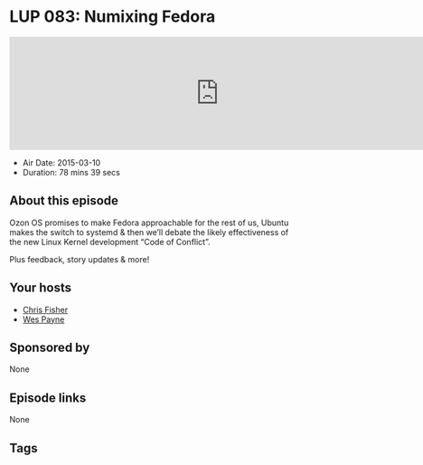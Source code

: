 # LUP 083: Numixing Fedora

<iframe src="https://player.fireside.fm/v2/RUkczH-V+UJmaaWAa?theme=dark" width="740" height="200" frameborder="0" scrolling="no"></iframe>

* Air Date: 2015-03-10
* Duration: 78 mins 39 secs

## About this episode

Ozon OS promises to make Fedora approachable for the rest of us, Ubuntu makes the switch to systemd & then we’ll debate the likely effectiveness of the new Linux Kernel development “Code of Conflict”.

Plus feedback, story updates & more!

## Your hosts
* [Chris Fisher](https://linuxunplugged.com/hosts/chrislas)
* [Wes Payne](https://linuxunplugged.com/hosts/wes)

## Sponsored by

None



## Episode links

None



## Tags

